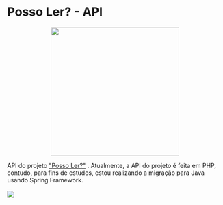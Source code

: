 # Posso Ler? - API
<p align=center>
 <img src="https://user-images.githubusercontent.com/70149250/165213835-4fca8d12-7e2a-4e30-a7ab-5a9cd266bbd3.png" height="300"/>
</p>

API do projeto ["Posso Ler?"](https://github.com/thomazf/PossoLer) . Atualmente, a API do projeto é feita em PHP, contudo, para fins de estudos, estou realizando a migração para Java usando Spring Framework.
<br>
<br>
<img src="https://img.shields.io/badge/License-MIT-orange.svg"/>
<br>
<br>
